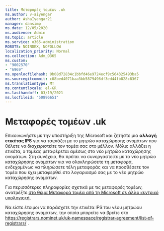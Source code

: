 ```yaml
---
title: Μεταφορές τομέων .uk
ms.author: v-aiyengar
author: AshaIyengar21
manager: dansimp
ms.date: 12/05/2020
ms.audience: Admin
ms.topic: article
ms.service: o365-administration
ROBOTS: NOINDEX, NOFOLLOW
localization_priority: Normal
ms.collection: Adm_O365
ms.custom:
- "9002570"
- "6969"
ms.openlocfilehash: 9b08d72834c1bbfd46e9724ecf9c564325493ba5
ms.sourcegitcommit: c08bed4071baa3bb5879496df3ed44fb828c8367
ms.translationtype: MT
ms.contentlocale: el-GR
ms.lasthandoff: 03/19/2021
ms.locfileid: "50896651"
---
```

# <a name="uk-domain-transfers"></a>Μεταφορές τομέων .uk

Επικοινωνήστε με την υποστήριξη της Microsoft και ζητήστε μια **αλλαγή ετικέτας IPS** για να ταιριάζει με το μητρώο καταχώρησης ονομάτων που θέλετε να διαχειριστείτε τον τομέα σας στο μέλλον. Μόλις αλλάξει η ετικέτα, ο τομέας μεταφέρεται αμέσως στο νέο μητρώο καταχώρησης ονομάτων. Στη συνέχεια, θα πρέπει να συνεργαστείτε με το νέο μητρώο καταχώρησης ονομάτων για να ολοκληρώσετε τη μεταφορά, ενδεχομένως να πληρώσετε τέλη μεταφοράς και να προσθέσετε τον τομέα που έχει μεταφερθεί στο λογαριασμό σας με το νέο μητρώο καταχώρησης ονομάτων.

Για περισσότερες πληροφορίες σχετικά με τις μεταφορές τομέων, ανατρέξτε [στο θέμα Μεταφορά τομέα από τη Microsoft σε άλλο κεντρικό υπολογιστή.](https://docs.microsoft.com/microsoft-365/admin/get-help-with-domains/transfer-a-domain-from-microsoft-to-another-host?view=o365-worldwide)

Να είστε έτοιμοι να παράσχετε την ετικέτα IPS του νέου μητρώου καταχώρησης ονομάτων, την οποία μπορείτε να βρείτε στο https://registrars.nominet.uk/uk-namespace/registrar-agreement/list-of-registrars/ .
